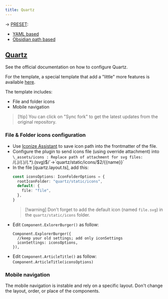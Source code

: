 ```yaml
---
title: Quartz
---
```


-> [PRESET](https://github.com/ObsidianPublisher/plugin-presets):

- [YAML based](https://github.com/ObsidianPublisher/plugin-presets/blob/main/presets/quartz-yaml-based.json)
- [Obsidian path based](https://github.com/ObsidianPublisher/plugin-presets/blob/main/presets/quartz-yaml-based.json)

## [Quartz](https://quartz.jzhao.xyz/)

See the official documentation on how to configure Quartz.

For the template, a special template that add a "little" more features is available [here](https://github.com/ObsidianPublisher/Publisher-Quartz).

The template includes:

- File and folder icons
- Mobile navigation

> [!tip] You can click on "Sync fork" to get the latest updates from the original repository.

### File & Folder icons configuration

- Use [Iconize Assistant](https://github.com/Lisandra-dev/iconize-assistant) to save icon path into the frontmatter of the file.
- Configure the plugin to send icons file (using override attachment) into `\_assets/icons : Replace path of attachment for svg files: `/(._)\/(._)\/(.\*)\.(svg)$/`->`quartz/static/icons/$2/{{name}}`
- In the file [quartz.layout.ts], add this:
  ```ts
  const iconsOptions: IconFolderOptions = {
    rootIconFolder: "quartz/static/icons",
    default: {
      file: "file",
    },
  }
  ```
  > [!warning] Don't forget to add the default icon (named `file.svg`) in the `quartz/static/icons` folder.
- Edit `Component.ExlorerBurger()` as follow:
  ```
  Component.ExplorerBurger({
  	//keep your old settings; add only iconSettings
  	iconSettings: iconsOptions,
  }),
  ```
- Edit `Component.ArticleTitle()` as follow: `Component.ArticleTitle(iconsOptions)`

### Mobile navigation

The mobile navigation is instable and rely on a specific layout. Don't change the layout, order, or place of the components.
